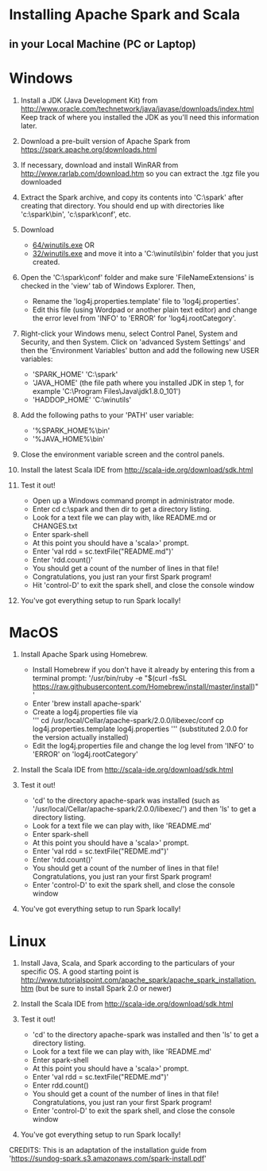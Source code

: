 # Installing Apache Spark and Scala 
## in your Local Machine (PC or Laptop) 

# Windows 

1. Install a JDK (Java Development Kit) from http://www.oracle.com/technetwork/java/javase/downloads/index.html 
Keep track of where you installed the JDK as you'll need this information later.

2. Download a pre-built version of Apache Spark from https://spark.apache.org/downloads.html 

3. If necessary, download and install WinRAR from http://www.rarlab.com/download.htm so you can extract the .tgz file you downloaded 
4. Extract the Spark archive, and copy its contents into 'C:\spark' after creating that directory.  You should end up with directories like 'c:\spark\bin', 'c:\spark\conf', etc.
 
5. Download 
	* [64/winutils.exe](https://raw.githubusercontent.com/raazesh-sainudiin/scalable-data-science/master/local/sparkScala/downloads/64/winutils.exe) OR
	* [32/winutils.exe](https://raw.githubusercontent.com/raazesh-sainudiin/scalable-data-science/master/local/sparkScala/downloads/32/winutils.exe) 
and move it into a 'C:\winutils\bin' folder that you just created. 

6. Open the 'C:\spark\conf' folder and make sure 'FileNameExtensions' is checked in the 'view' tab of Windows Explorer. Then, 
	* Rename the 'log4j.properties.template' file to 'log4j.properties'. 
	* Edit this file (using Wordpad or another plain text editor) and change the error level from 'INFO' to 'ERROR' for 'log4j.rootCategory'. 

7. Right-click your Windows menu, select Control Panel, System and Security, and then System. Click on 'advanced System Settings' and then the 'Environment Variables' button and add the following new USER variables: 
	* 'SPARK_HOME'  'C:\spark' 
	* 'JAVA_HOME' (the file path where you installed JDK in step 1, for example 'C:\Program Files\Java\jdk1.8.0_101') 
	* 'HADDOP_HOME' 'C:\winutils' 

8. Add the following paths to your 'PATH' user variable: 
	* '%SPARK_HOME%\bin' 
	* '%JAVA_HOME%\bin' 

9. Close the environment variable screen and the control panels. 

10. Install the latest Scala IDE from http://scala-ide.org/download/sdk.html 

11. Test it out! 
	* Open up a Windows command prompt in administrator mode. 
	* Enter cd c:\spark and then dir to get a directory listing. 
	* Look for a text file we can play with, like README.md or CHANGES.txt 
	* Enter spark-shell 
	* At this point you should have a 'scala>' prompt. 
	* Enter 'val rdd = sc.textFile("README.md")' 
	* Enter 'rdd.count()' 
	* You should get a count of the number of lines in that file! 
	* Congratulations, you just ran your first Spark program! 
	* Hit 'control-D' to exit the spark shell, and close the console window 

12. You've got everything setup to run Spark locally!

# MacOS 

1.  Install Apache Spark using Homebrew. 
	* Install Homebrew if you don't have it already by entering this from a terminal prompt: 
	'/usr/bin/ruby -e "$(curl -fsSL https://raw.githubusercontent.com/Homebrew/install/master/install)"'
	* Enter 'brew install apache-spark' 
	* Create a log4j.properties file via  
	'''
	cd /usr/local/Cellar/apache-spark/2.0.0/libexec/conf 
	cp log4j.properties.template log4j.properties
	''' 
	(substituted 2.0.0 for the version actually installed) 
	* Edit the log4j.properties file and change the log level from 'INFO' to 'ERROR' on 'log4j.rootCategory'
 
2. Install the Scala IDE from http://scala-ide.org/download/sdk.html 

3. Test it out! 
	* 'cd' to the directory apache-spark was installed (such as '/usr/local/Cellar/apache-spark/2.0.0/libexec/')  and then 'ls' to get a directory listing. 
	* Look for a text file we can play with, like 'README.md'
	* Enter spark-shell 
	* At this point you should have a 'scala>' prompt. 
	* Enter 'val rdd = sc.textFile("REDME.md")'  
	* Enter 'rdd.count()' 
	* You should get a count of the number of lines in that file! Congratulations, you just ran your first Spark program! 
	* Enter 'control-D' to exit the spark shell, and close the console window

4. You've got everything setup to run Spark locally!

# Linux 
1. Install Java, Scala, and Spark according to the particulars of your specific OS. A good starting 
point is http://www.tutorialspoint.com/apache_spark/apache_spark_installation.htm (but be sure to install Spark 2.0 or newer) 

2. Install the Scala IDE from http://scala-ide.org/download/sdk.html 

3. Test it out! 
	* 'cd' to the directory apache-spark was installed and then 'ls' to get a directory listing. 
	* Look for a text file we can play with, like 'README.md' 
	* Enter spark-shell 
	* At this point you should have a 'scala>' prompt. 
	* Enter 'val rdd = sc.textFile("REDME.md")' 
	* Enter rdd.count() 
	* You should get a count of the number of lines in that file! Congratulations, you just ran your first Spark program! 
	* Enter 'control-D' to exit the spark shell, and close the console window 

4. You've got everything setup to run Spark locally!


CREDITS: This is an adaptation of the installation guide from 'https://sundog-spark.s3.amazonaws.com/spark-install.pdf'
